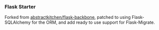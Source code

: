 ### Flask Starter
Forked from [abstractkitchen/flask-backbone](https://github.com/abstractkitchen/flask-backbone "abstractkitchen/flask-backbone"), patched to using Flask-SQLAlchemy for the ORM, and add ready to use support for Flask-Migrate.

